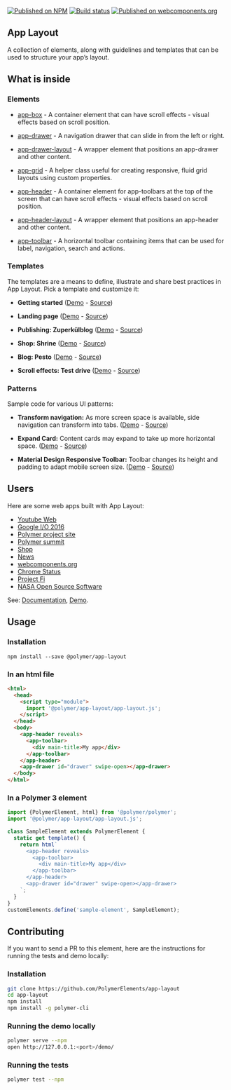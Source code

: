 [![Published on NPM](https://img.shields.io/npm/v/@polymer/app-layout.svg)](https://www.npmjs.com/package/@polymer/app-layout)
[![Build status](https://travis-ci.org/PolymerElements/app-layout.svg?branch=master)](https://travis-ci.org/PolymerElements/app-layout)
[![Published on webcomponents.org](https://img.shields.io/badge/webcomponents.org-published-blue.svg)](https://webcomponents.org/element/@polymer/app-layout)

## App Layout

<!---
```
<custom-element-demo height="368">
  <template>
    <script src="https://unpkg.com/@webcomponents/webcomponentsjs@^2.0.0/webcomponents-loader.js"></script>
    <script type="module">
      import '@polymer/app-layout/app-drawer/app-drawer.js';
      import '@polymer/app-layout/app-header/app-header.js';
      import '@polymer/app-layout/app-toolbar/app-toolbar.js';
      import '@polymer/app-layout/demo/sample-content.js';
      import '@polymer/iron-flex-layout/iron-flex-layout.js';
      import '@polymer/iron-icons/iron-icons.js';
      import '@polymer/paper-icon-button/paper-icon-button.js';
      import '@polymer/paper-progress/paper-progress.js';
    </script>
    <custom-style>
      <style is="custom-style">
        html, body {
          margin: 0;
          font-family: 'Roboto', 'Noto', sans-serif;
          -webkit-font-smoothing: antialiased;
          background: #f1f1f1;
          max-height: 368px;
        }
        app-toolbar {
          background-color: #4285f4;
          color: #fff;
        }

        paper-icon-button {
          --paper-icon-button-ink-color: white;
        }

        paper-icon-button + [main-title] {
          margin-left: 24px;
        }
        paper-progress {
          display: block;
          width: 100%;
          --paper-progress-active-color: rgba(255, 255, 255, 0.5);
          --paper-progress-container-color: transparent;
        }
        app-header {
          @apply --layout-fixed-top;
          color: #fff;
          --app-header-background-rear-layer: {
            background-color: #ef6c00;
          };
        }
        app-drawer {
          --app-drawer-scrim-background: rgba(0, 0, 100, 0.8);
          --app-drawer-content-container: {
            background-color: #B0BEC5;
          }
        }
        sample-content {
          padding-top: 64px;
        }
      </style>
    </custom-style>
    <next-code-block></next-code-block>
  </template>
</custom-element-demo>
```
-->

A collection of elements, along with guidelines and templates that can be used to structure your app’s layout.

## What is inside

### Elements

- [app-box](/app-box) - A container element that can have scroll effects - visual effects based on scroll position.

- [app-drawer](/app-drawer) - A navigation drawer that can slide in from the left or right.

- [app-drawer-layout](/app-drawer-layout) - A wrapper element that positions an app-drawer and other content.

- [app-grid](/app-grid) - A helper class useful for creating responsive, fluid grid layouts using custom properties.

- [app-header](/app-header) - A container element for app-toolbars at the top of the screen that can have scroll effects - visual effects based on scroll position.

- [app-header-layout](/app-header-layout) - A wrapper element that positions an app-header and other content.

- [app-toolbar](/app-toolbar) - A horizontal toolbar containing items that can be used for label, navigation, search and actions.

### Templates

The templates are a means to define, illustrate and share best practices in App Layout. Pick a template and customize it:

- **Getting started**
([Demo](https://polymerelements.github.io/app-layout/templates/getting-started) - [Source](/templates/getting-started))

- **Landing page**
([Demo](https://polymerelements.github.io/app-layout/templates/landing-page) - [Source](/templates/landing-page))

- **Publishing: Zuperkülblog**
([Demo](https://polymerelements.github.io/app-layout/templates/publishing) - [Source](/templates/publishing))

- **Shop: Shrine**
([Demo](https://polymerelements.github.io/app-layout/templates/shrine) - [Source](/templates/shrine))

- **Blog: Pesto**
([Demo](https://polymerelements.github.io/app-layout/templates/pesto) - [Source](/templates/pesto))

- **Scroll effects: Test drive**
([Demo](https://polymerelements.github.io/app-layout/templates/test-drive) - [Source](/templates/test-drive))

### Patterns

Sample code for various UI patterns:

- **Transform navigation:**
As more screen space is available, side navigation can transform into tabs.
([Demo](https://www.webcomponents.org/element/PolymerElements/app-layout/demo/patterns/transform-navigation/index.html) - [Source](/patterns/transform-navigation/x-app.html))

- **Expand Card:**
Content cards may expand to take up more horizontal space.
([Demo](https://www.webcomponents.org/element/PolymerElements/app-layout/demo/patterns/expand-card/index.html) - [Source](/patterns/expand-card/index.html))

- **Material Design Responsive Toolbar:**
Toolbar changes its height and padding to adapt mobile screen size.
([Demo](https://www.webcomponents.org/element/PolymerElements/app-layout/demo/patterns/md-responsive-toolbar/index.html) - [Source](/patterns/md-responsive-toolbar/index.html))

## Users

Here are some web apps built with App Layout:

- [Youtube Web](https://www.youtube.com/new)
- [Google I/O 2016](https://events.google.com/io2016/)
- [Polymer project site](https://www.polymer-project.org/summit)
- [Polymer summit](https://www.polymer-project.org/summit)
- [Shop](https://shop.polymer-project.org)
- [News](https://news.polymer-project.org)
- [webcomponents.org](https://www.webcomponents.org/)
- [Chrome Status](https://www.chromestatus.com/)
- [Project Fi](https://fi.google.com/about/)
- [NASA Open Source Software](https://code.nasa.gov/)

See: [Documentation](https://www.webcomponents.org/element/@polymer/app-layout),
  [Demo](https://www.webcomponents.org/element/@polymer/app-layout/demo/demo/index.html).

## Usage

### Installation
```
npm install --save @polymer/app-layout
```

### In an html file
```html
<html>
  <head>
    <script type="module">
      import '@polymer/app-layout/app-layout.js';
    </script>
  </head>
  <body>
    <app-header reveals>
      <app-toolbar>
        <div main-title>My app</div>
      </app-toolbar>
    </app-header>
    <app-drawer id="drawer" swipe-open></app-drawer>
  </body>
</html>
```
### In a Polymer 3 element
```js
import {PolymerElement, html} from '@polymer/polymer';
import '@polymer/app-layout/app-layout.js';

class SampleElement extends PolymerElement {
  static get template() {
    return html`
      <app-header reveals>
        <app-toolbar>
          <div main-title>My app</div>
        </app-toolbar>
      </app-header>
      <app-drawer id="drawer" swipe-open></app-drawer>
    `;
  }
}
customElements.define('sample-element', SampleElement);
```

## Contributing
If you want to send a PR to this element, here are
the instructions for running the tests and demo locally:

### Installation
```sh
git clone https://github.com/PolymerElements/app-layout
cd app-layout
npm install
npm install -g polymer-cli
```

### Running the demo locally
```sh
polymer serve --npm
open http://127.0.0.1:<port>/demo/
```

### Running the tests
```sh
polymer test --npm
```
